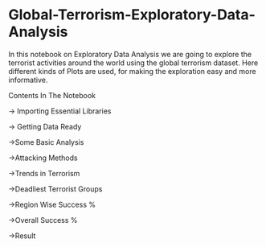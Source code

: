 # Global-Terrorism-Exploratory-Data-Analysis
In this notebook on Exploratory Data Analysis we are going to explore the terrorist activities around the world using the global terrorism dataset. Here different kinds of Plots are used, for making the exploration easy and more informative.

Contents In The Notebook

-> Importing Essential Libraries

-> Getting Data Ready

->Some Basic Analysis

->Attacking Methods

->Trends in Terrorism

->Deadliest Terrorist Groups

->Region Wise Success %

->Overall Success %

->Result
